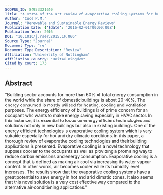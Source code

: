 ```yaml
---
SCOPUS_ID: 84953321640
Title: "A state of the art review of evaporative cooling systems for building applications"
Author: "Cuce P.M."
Journal: "Renewable and Sustainable Energy Reviews"
Publication Date: {'$date': '2016-02-01T00:00:00Z'}
Publication Year: 2016
DOI: "10.1016/j.rser.2015.10.066"
Source Type: "Journal"
Document Type: "re"
Document Type Description: "Review"
Affiliation: "University of Nottingham"
Affiliation Country: "United Kingdom"
Cited by count: 173
---
```


## Abstract
"Building sector accounts for more than 60% of total energy consumption in the world while the share of domestic buildings is about 20-40%. The energy consumed is mostly utilised for heating, cooling and ventilation purposes. The energy efficiency of buildings is of prime concern for an occupant who wants to make energy saving especially in HVAC sector. In this instance, it is essential to focus on energy efficient technologies and solutions not only in new buildings but also in existing buildings. One of the energy efficient technologies is evaporative cooling system which is very suitable especially for hot and dry climatic conditions. In this paper, a thorough review of evaporative cooling technologies and their building applications is presented. Evaporative cooling is a novel technology that supplies cool air to the occupants as well as providing a promising way to reduce carbon emissions and energy consumption. Evaporative cooling is a concept that is defined as making air cool via increasing its water vapour content. In other words, air becomes cooler while its humidity level increases. The results show that the evaporative cooling systems have a great potential to save energy in hot and arid climatic zones. It also seems that this novel solution is a very cost effective way compared to the alternative air-conditioning applications."
